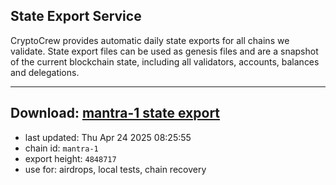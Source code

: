 ## State Export Service
CryptoCrew provides automatic daily state exports for all chains we validate. State export files can be used as genesis files and are a snapshot of the current blockchain state, including all validators, accounts, balances and delegations.

---
**Download: [mantra-1 state export](https://dl-eu2.ccvalidators.com/SERVICE/mantrachain/mantra-1_export_4848717.json)**
---

- last updated: Thu Apr 24 2025 08:25:55
- chain id: `mantra-1`
- export height: `4848717`
- use for: airdrops, local tests, chain recovery

